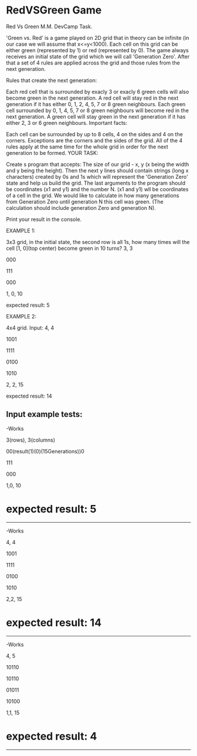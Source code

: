 # RedVSGreen Game
Red Vs Green M.M. DevCamp Task.



'Green vs. Red' is a game played on 2D grid that in theory can be infinite (in our case we will assume that x<=y<1000).
Each cell on this grid can be either green (represented by 1) or red (represented by 0). The game always receives an initial state of the grid which we will call 'Generation Zero'. After that a set of 4 rules are applied across the grid and those rules from the next generation.

Rules that create the next generation:

Each red cell that is surrounded by exacly 3 or exacly 6 green cells will also become green in the next generation.
A red cell will stay red in the next generation if it has either 0, 1, 2, 4, 5, 7 or 8 green neighbours.
Each green cell surrounded by 0, 1, 4, 5, 7 or 8 green neighbours will become red in the next generation.
A green cell will stay green in the next generation if it has either 2, 3 or 6 green neighbours.
Important facts:

Each cell can be surrounded by up to 8 cells, 4 on the sides and 4 on the corners.
Exceptions are the corners and the sides of the grid.
All of the 4 rules apply at the same time for the whole grid in order for the next generation to be formed.
YOUR TASK:

Create s program that accepts: The size of our grid - x, y (x being the width and y being the height). 
Then the next y lines should contain strings (long x characters) created by 0s and 1s which will represent the 'Generation Zero' state and help us build the grid. 
The last arguments to the program should be coordinates (x1 and y1) and the number N. (x1 and y1) wll be coordinates of a cell in the grid. We would like to calculate in how many generations from Generation Zero until generation N this cell was green. 
(The calculation should include generation Zero and generation N).

Print your result in the console.

EXAMPLE 1:

3x3 grid, in the initial state, the second row is all 1s, how many times will the cell [1, 0](top center) become green in 10 turns?
3, 3

000

111

000

1, 0, 10

expected result: 5

EXAMPLE 2:

4x4 grid. Input:
4, 4

1001

1111

0100

1010

2, 2, 15

expected result: 14



Input example tests: 
-------------------
-Works

3(rows), 3(columns)

00(result(1)(0)(15Generations))0

111

000

1,0, 10

# expected result: 5
-------------------
-Works

4, 4

1001

1111

0100

1010

2,2, 15

# expected result: 14
-------------------
-Works

4, 5

10110

10110

01011

10100

1,1, 15

# expected result: 4
-----------------
